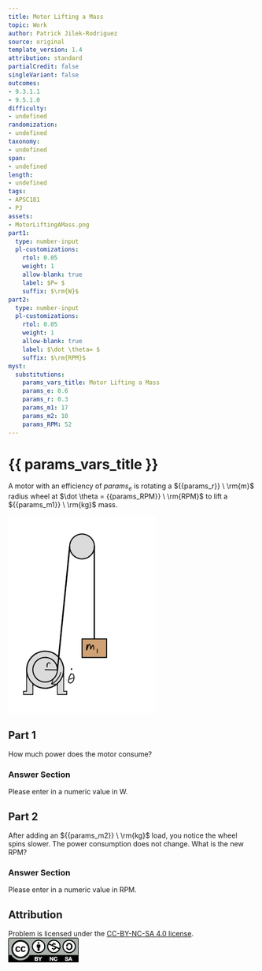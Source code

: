 ```yaml
---
title: Motor Lifting a Mass
topic: Work
author: Patrick Jilek-Rodriguez
source: original
template_version: 1.4
attribution: standard
partialCredit: false
singleVariant: false
outcomes:
- 9.3.1.1
- 9.5.1.0
difficulty:
- undefined
randomization:
- undefined
taxonomy:
- undefined
span:
- undefined
length:
- undefined
tags:
- APSC181
- PJ
assets:
- MotorLiftingAMass.png
part1:
  type: number-input
  pl-customizations:
    rtol: 0.05
    weight: 1
    allow-blank: true
    label: $P= $
    suffix: $\rm{W}$
part2:
  type: number-input
  pl-customizations:
    rtol: 0.05
    weight: 1
    allow-blank: true
    label: $\dot \theta= $
    suffix: $\rm{RPM}$
myst:
  substitutions:
    params_vars_title: Motor Lifting a Mass
    params_e: 0.6
    params_r: 0.3
    params_m1: 17
    params_m2: 10
    params_RPM: 52
---
```

# {{ params_vars_title }}
A motor with an efficiency of ${{params_e}}$ is rotating a ${{params_r}} \ \rm{m}$ radius wheel at $\dot \theta = {{params_RPM}} \ \rm{RPM}$ to lift a ${{params_m1}} \ \rm{kg}$ mass.

<img src="MotorLiftingAMass.png" height=400 alt="A motor with a wheel of radius r pulling a rope that is lifting a mass m1." >

## Part 1

How much power does the motor consume?

### Answer Section

Please enter in a numeric value in W.

## Part 2

After adding an ${{params_m2}} \ \rm{kg}$ load, you notice the wheel spins slower.
The power consumption does not change.
What is the new RPM?

### Answer Section

Please enter in a numeric value in RPM.

## Attribution

Problem is licensed under the [CC-BY-NC-SA 4.0 license](https://creativecommons.org/licenses/by-nc-sa/4.0/).<br> ![The Creative Commons 4.0 license requiring attribution-BY, non-commercial-NC, and share-alike-SA license.](https://raw.githubusercontent.com/firasm/bits/master/by-nc-sa.png)